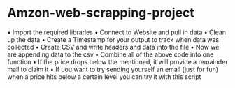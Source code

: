 # Amzon-web-scrapping-project
•	Import the  required libraries
•	Connect to Website and pull in data
•	Clean up the data
•	Create a Timestamp for your output to track when data was collected
•	Create CSV and write headers and data into the file
•	Now we are appending data to the csv
•	Combine all of the above code into one function
•	If the price drops below the mentioned, it will provide a remainder mail to claim it
•	If uou want to try sending yourself an email (just for fun) when a price hits below a certain level you can try it with this script
